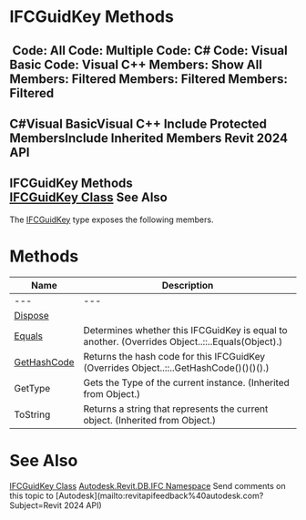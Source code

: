 # IFCGuidKey Methods

﻿
 Code: All Code: Multiple Code: C# Code: Visual Basic Code: Visual C++  Members: Show All Members: Filtered Members: Filtered Members: Filtered   
---  
C#Visual BasicVisual C++
Include Protected MembersInclude Inherited Members
Revit 2024 API  
---  
IFCGuidKey Methods  
[IFCGuidKey Class](7dc686ab-07b2-c18e-4893-14506aad2e1c.md "IFCGuidKey Class") See Also  
---  
The [IFCGuidKey](7dc686ab-07b2-c18e-4893-14506aad2e1c.md "IFCGuidKey Class") type exposes the following members.
# Methods
| Name | Description |
| --- | --- |
| --- | --- | --- |
| [Dispose](8fc43515-a010-ab17-a0a8-833693853a65.md "Dispose Method") |
| [Equals](98e0f031-e103-89a6-2ae7-de8c1bded6cd.md "Equals Method") | Determines whether this IFCGuidKey is equal to another.  (Overrides Object..::..Equals(Object).) |
| [GetHashCode](41da953f-4cda-b0f3-cb34-a0016c7a07bc.md "GetHashCode Method") | Returns the hash code for this IFCGuidKey  (Overrides Object..::..GetHashCode()()()().) |
| GetType | Gets the Type of the current instance. (Inherited from Object.) |
| ToString | Returns a string that represents the current object. (Inherited from Object.) |

# See Also
[IFCGuidKey Class](7dc686ab-07b2-c18e-4893-14506aad2e1c.md "IFCGuidKey Class")
[Autodesk.Revit.DB.IFC Namespace](b823fafb-1ba1-896b-4097-142c2817ce74.md "Autodesk.Revit.DB.IFC Namespace")
Send comments on this topic to [Autodesk](mailto:revitapifeedback%40autodesk.com?Subject=Revit 2024 API)